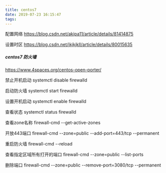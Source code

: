 ```yaml
---
title: centos7
date: 2019-07-23 16:15:47
tags:
---
```

配置网络
https://blog.csdn.net/akipa11/article/details/81414875

设置时区
https://blog.csdn.net/jkjkjkll/article/details/80015635


##### centos7 防火墙
https://www.4spaces.org/centos-open-porter/

禁止开机启动
systemctl disable firewalld

启动防火墙
systemctl start firewalld

设置开机启动
systemctl enable firewalld

查看状态
systemctl status firewalld

查看zone名称
firewall-cmd --get-active-zones

开放443端口
firewall-cmd --zone=public --add-port=443/tcp --permanent

重启防火墙
firewall-cmd --reload

查看指定区域所有打开的端口
firewall-cmd --zone=public --list-ports

删除端口
firewall-cmd --zone=public --remove-port=3080/tcp --permanent